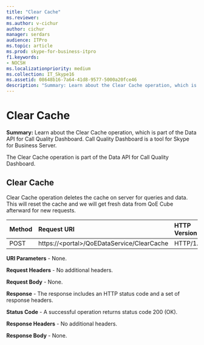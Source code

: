 ```yaml
---
title: "Clear Cache"
ms.reviewer: 
ms.author: v-cichur
author: cichur
manager: serdars
audience: ITPro
ms.topic: article
ms.prod: skype-for-business-itpro
f1.keywords:
- NOCSH
ms.localizationpriority: medium
ms.collection: IT_Skype16
ms.assetid: 08648b16-7a64-41d8-9577-5000a20fce46
description: "Summary: Learn about the Clear Cache operation, which is part of the Data API for Call Quality Dashboard. Call Quality Dashboard is a tool for Skype for Business Server."
---
```


# Clear Cache
 
**Summary:** Learn about the Clear Cache operation, which is part of the Data API for Call Quality Dashboard. Call Quality Dashboard is a tool for Skype for Business Server.
  
The Clear Cache operation is part of the Data API for Call Quality Dashboard.
  
## Clear Cache

Clear Cache operation deletes the cache on server for queries and data. This will reset the cache and we will get fresh data from QoE Cube afterward for new requests.
  

|**Method**|**Request URI**|**HTTP Version**|
|:-----|:-----|:-----|
|POST  <br/> |https://\<portal\>/QoEDataService/ClearCache  <br/> |HTTP/1.1  <br/> |
   
 **URI Parameters** - None.
  
 **Request Headers** - No additional headers.
  
 **Request Body** - None.
  
 **Response** - The response includes an HTTP status code and a set of response headers.
  
 **Status Code** - A successful operation returns status code 200 (OK).
  
 **Response Headers** - No additional headers.
  
 **Response Body** - None.
  

